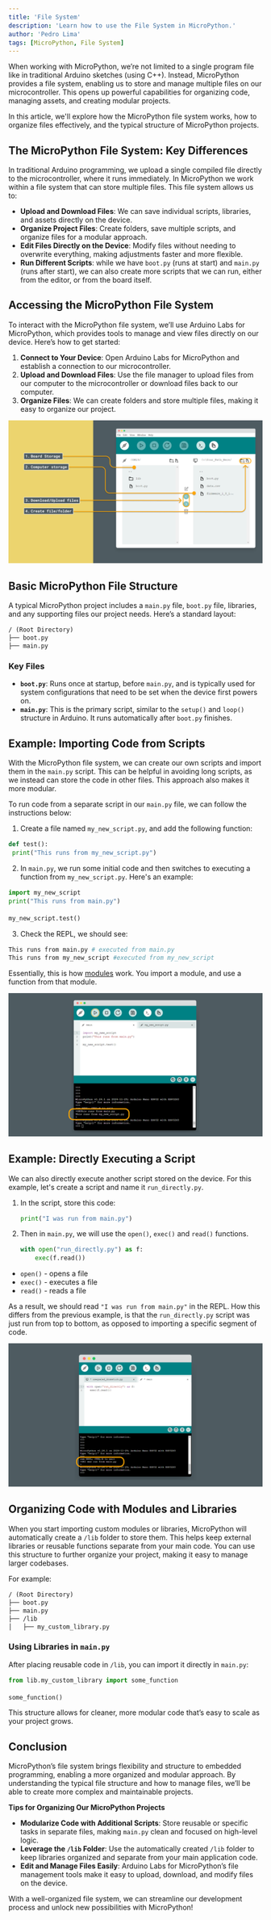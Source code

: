 ```yaml
---
title: 'File System'
description: 'Learn how to use the File System in MicroPython.'
author: 'Pedro Lima'
tags: [MicroPython, File System]
---
```


When working with MicroPython, we’re not limited to a single program file like in traditional Arduino sketches (using C++). Instead, MicroPython provides a file system, enabling us to store and manage multiple files on our microcontroller. This opens up powerful capabilities for organizing code, managing assets, and creating modular projects.

In this article, we'll explore how the MicroPython file system works, how to organize files effectively, and the typical structure of MicroPython projects.


## The MicroPython File System: Key Differences

In traditional Arduino programming, we upload a single compiled file directly to the microcontroller, where it runs immediately. In MicroPython we work within a file system that can store multiple files. This file system allows us to:

- **Upload and Download Files**: We can save individual scripts, libraries, and assets directly on the device.
- **Organize Project Files**: Create folders, save multiple scripts, and organize files for a modular approach.
- **Edit Files Directly on the Device**: Modify files without needing to overwrite everything, making adjustments faster and more flexible.
- **Run Different Scripts**: while we have `boot.py` (runs at start) and `main.py` (runs after start), we can also create more scripts that we can run, either from the editor, or from the board itself.

## Accessing the MicroPython File System

To interact with the MicroPython file system, we’ll use Arduino Labs for MicroPython, which provides tools to manage and view files directly on our device. Here’s how to get started:

1. **Connect to Your Device**: Open Arduino Labs for MicroPython and establish a connection to our microcontroller.
2. **Upload and Download Files**: Use the file manager to upload files from our computer to the microcontroller or download files back to our computer.
3. **Organize Files**: We can create folders and store multiple files, making it easy to organize our project.

![IDE's File Manager](./assets/IDEFileManager.png)

## Basic MicroPython File Structure

A typical MicroPython project includes a `main.py` file, `boot.py` file, libraries, and any supporting files our project needs. Here’s a standard layout:

```
/ (Root Directory)
├── boot.py
├── main.py
```

### Key Files

- **`boot.py`**: Runs once at startup, before `main.py`, and is typically used for system configurations that need to be set when the device first powers on.
- **`main.py`**: This is the primary script, similar to the `setup()` and `loop()` structure in Arduino. It runs automatically after `boot.py` finishes.

## Example: Importing Code from Scripts

With the MicroPython file system, we can create our own scripts and import them in the `main.py` script. This can be helpful in avoiding long scripts, as we instead can store the code in other files. This approach also makes it more modular.

To run code from a separate script in our `main.py` file, we can follow the instructions below:

1. Create a file named `my_new_script.py`, and add the following function:

```python
def test():
 print("This runs from my_new_script.py")
```

2. In `main.py`, we run some initial code and then switches to executing a function from `my_new_script.py`. Here's an example:
    
```python
import my_new_script
print("This runs from main.py")

my_new_script.test()
```

3. Check the REPL, we should see:

```bash
This runs from main.py # executed from main.py
This runs from my_new_script #executed from my_new_script
```

Essentially, this is how [modules]() work. You import a module, and use a function from that module.

![Import code from a script.](assets/ImportScript.png)

## Example: Directly Executing a Script

We can also directly execute another script stored on the device. For this example, let's create a script and name it `run_directly.py`.

1. In the script, store this code:

    ```python
    print("I was run from main.py")
    ```

2. Then in `main.py`, we will use the `open()`, `exec()` and `read()` functions.

    ```python
    with open("run_directly.py") as f:
        exec(f.read())
    ```

- `open()` - opens a file
- `exec()` - executes a file
- `read()` - reads a file

As a result, we should read `"I was run from main.py"` in the REPL. How this differs from the previous example, is that the `run_directly.py` script was just run from top to bottom, as opposed to importing a specific segment of code.

![Executing a script directly.](assets/RunningScript.png)


## Organizing Code with Modules and Libraries

When you start importing custom modules or libraries, MicroPython will automatically create a `/lib` folder to store them. This helps keep external libraries or reusable functions separate from your main code. You can use this structure to further organize your project, making it easy to manage larger codebases.

For example:

```
/ (Root Directory)
├── boot.py
├── main.py
├── /lib
│   ├── my_custom_library.py
```

### Using Libraries in `main.py`

After placing reusable code in `/lib`, you can import it directly in `main.py`:

```python
from lib.my_custom_library import some_function

some_function()
```

This structure allows for cleaner, more modular code that’s easy to scale as your project grows.

## Conclusion

MicroPython’s file system brings flexibility and structure to embedded programming, enabling a more organized and modular approach. By understanding the typical file structure and how to manage files, we’ll be able to create more complex and maintainable projects.

**Tips for Organizing Our MicroPython Projects**

- **Modularize Code with Additional Scripts**: Store reusable or specific tasks in separate files, making `main.py` clean and focused on high-level logic.
- **Leverage the `/lib` Folder**: Use the automatically created `/lib` folder to keep libraries organized and separate from your main application code.
- **Edit and Manage Files Easily**: Arduino Labs for MicroPython’s file management tools make it easy to upload, download, and modify files on the device.

With a well-organized file system, we can streamline our development process and unlock new possibilities with MicroPython!